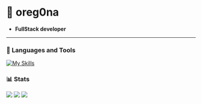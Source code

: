 # 🥑 oreg0na

- <b>FullStack developer</b>
  
---

### 🧰 Languages and Tools
[![My Skills](https://skillicons.dev/icons?i=cs,dotnet,cpp,react,ts,py,postgres,stackoverflow&perline=4)](https://vk.com/oreg0na)


### 📊 Stats
![](http://github-profile-summary-cards.vercel.app/api/cards/profile-details?username=oreg0na&theme=algolia)
![](http://github-profile-summary-cards.vercel.app/api/cards/most-commit-language?username=oreg0na&theme=algolia) 
![](http://github-profile-summary-cards.vercel.app/api/cards/stats?username=oreg0na&theme=algolia)
